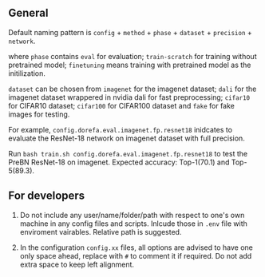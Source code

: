 
## General

Default naming pattern is `config` + `method` + `phase` + `dataset` + `precision` + `network`.

where `phase` contains `eval` for evaluation; `train-scratch` for training without pretrained model; `finetuning` means training with pretrained model as the initilization.

`dataset` can be chosen from `imagenet` for the imagenet dataset; `dali` for the imagenet dataset wrappered in nvidia dali for fast preprocessing; `cifar10` for CIFAR10 dataset; `cifar100` for CIFAR100 dataset and `fake` for fake images for testing.

For example, `config.dorefa.eval.imagenet.fp.resnet18` inidcates to evaluate the ResNet-18 network on imagenet dataset with full precision.

Run `bash train.sh config.dorefa.eval.imagenet.fp.resnet18` to test the PreBN ResNet-18 on imagenet. Expected accuracy: Top-1(70.1) and Top-5(89.3).


## For developers

1. Do not include any user/name/folder/path with respect to one's own machine in any config files and scripts. Inlcude those in `.env` file with enviroment vairables. Relative path is suggested.

2. In the configuration `config.xx` files, all options are advised to have one only space ahead, replace with `#` to comment it if required. Do not add extra space to keep left alignment.
